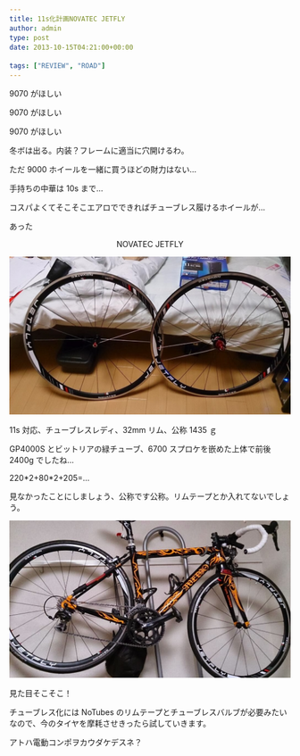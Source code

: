 ```yaml
---
title: 11s化計画NOVATEC JETFLY
author: admin
type: post
date: 2013-10-15T04:21:00+00:00

tags: ["REVIEW", "ROAD"]
---
```


9070 がほしい

9070 がほしい

9070 がほしい

冬ボは出る。内装？フレームに適当に穴開けるわ。

ただ 9000 ホイールを一緒に買うほどの財力はない…

手持ちの中華は 10s まで…

コスパよくてそこそこエアロでできればチューブレス履けるホイールが…

あった

<div style="text-align: center;">
  NOVATEC JETFLY
</div>

![image](BWXIUoJCEAAl97d.jpg)

11s 対応、チューブレスレディ、32mm リム、公称 1435 ｇ

GP4000S とビットリアの緑チューブ、6700 スプロケを嵌めた上体で前後 2400g でしたね…

220\*2+80\*2+205=…

見なかったことにしましょう、公称です公称。リムテープとか入れてないでしょう。

![image](BWXhenkCIAEeGMK.jpg)

見た目そこそこ！

チューブレス化には NoTubes のリムテープとチューブレスバルブが必要みたいなので、今のタイヤを摩耗させきったら試していきます。

アトハ電動コンポヲカウダケデスネ？
